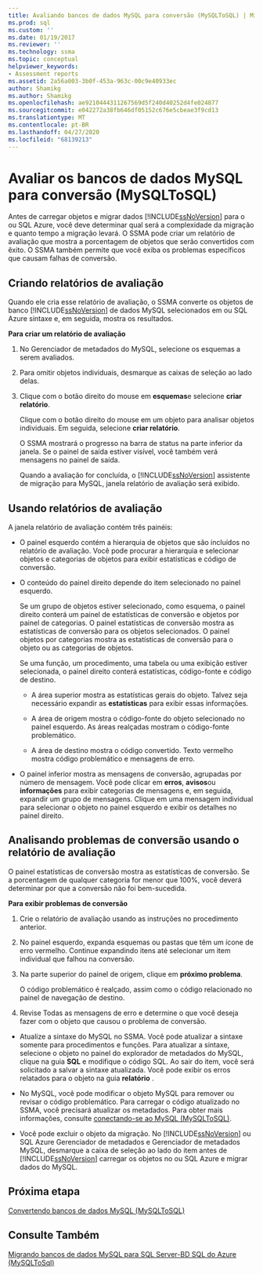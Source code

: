 ```yaml
---
title: Avaliando bancos de dados MySQL para conversão (MySQLToSQL) | Microsoft Docs
ms.prod: sql
ms.custom: ''
ms.date: 01/19/2017
ms.reviewer: ''
ms.technology: ssma
ms.topic: conceptual
helpviewer_keywords:
- Assessment reports
ms.assetid: 2a56a003-3b0f-453a-963c-00c9e40933ec
author: Shamikg
ms.author: Shamikg
ms.openlocfilehash: ae9210444311267569d5f240d40252d4fe024877
ms.sourcegitcommit: e042272a38fb646df05152c676e5cbeae3f9cd13
ms.translationtype: MT
ms.contentlocale: pt-BR
ms.lasthandoff: 04/27/2020
ms.locfileid: "68139213"
---
```

# <a name="assessing-mysql-databases-for-conversion-mysqltosql"></a>Avaliar os bancos de dados MySQL para conversão (MySQLToSQL)
Antes de carregar objetos e migrar dados [!INCLUDE[ssNoVersion](../../includes/ssnoversion-md.md)] para o ou SQL Azure, você deve determinar qual será a complexidade da migração e quanto tempo a migração levará. O SSMA pode criar um relatório de avaliação que mostra a porcentagem de objetos que serão convertidos com êxito. O SSMA também permite que você exiba os problemas específicos que causam falhas de conversão.  
  
## <a name="creating-assessment-reports"></a>Criando relatórios de avaliação  
Quando ele cria esse relatório de avaliação, o SSMA converte os objetos de banco [!INCLUDE[ssNoVersion](../../includes/ssnoversion-md.md)] de dados MySQL selecionados em ou SQL Azure sintaxe e, em seguida, mostra os resultados.  
  
**Para criar um relatório de avaliação**  
  
1.  No Gerenciador de metadados do MySQL, selecione os esquemas a serem avaliados.  
  
2.  Para omitir objetos individuais, desmarque as caixas de seleção ao lado delas.  
  
3.  Clique com o botão direito do mouse em **esquemas**e selecione **criar relatório**.  
  
    Clique com o botão direito do mouse em um objeto para analisar objetos individuais. Em seguida, selecione **criar relatório**.  
  
    O SSMA mostrará o progresso na barra de status na parte inferior da janela. Se o painel de saída estiver visível, você também verá mensagens no painel de saída.  
  
    Quando a avaliação for concluída, o [!INCLUDE[ssNoVersion](../../includes/ssnoversion-md.md)] assistente de migração para MySQL, janela relatório de avaliação será exibido.  
  
## <a name="using-assessment-reports"></a>Usando relatórios de avaliação  
A janela relatório de avaliação contém três painéis:  
  
-   O painel esquerdo contém a hierarquia de objetos que são incluídos no relatório de avaliação. Você pode procurar a hierarquia e selecionar objetos e categorias de objetos para exibir estatísticas e código de conversão.  
  
-   O conteúdo do painel direito depende do item selecionado no painel esquerdo.  
  
    Se um grupo de objetos estiver selecionado, como esquema, o painel direito conterá um painel de estatísticas de conversão e objetos por painel de categorias. O painel estatísticas de conversão mostra as estatísticas de conversão para os objetos selecionados. O painel objetos por categorias mostra as estatísticas de conversão para o objeto ou as categorias de objetos.  
  
    Se uma função, um procedimento, uma tabela ou uma exibição estiver selecionada, o painel direito conterá estatísticas, código-fonte e código de destino.  
  
    -   A área superior mostra as estatísticas gerais do objeto. Talvez seja necessário expandir as **estatísticas** para exibir essas informações.  
  
    -   A área de origem mostra o código-fonte do objeto selecionado no painel esquerdo. As áreas realçadas mostram o código-fonte problemático.  
  
    -   A área de destino mostra o código convertido. Texto vermelho mostra código problemático e mensagens de erro.  
  
-   O painel inferior mostra as mensagens de conversão, agrupadas por número de mensagem. Você pode clicar em **erros**, **avisos**ou **informações** para exibir categorias de mensagens e, em seguida, expandir um grupo de mensagens. Clique em uma mensagem individual para selecionar o objeto no painel esquerdo e exibir os detalhes no painel direito.  
  
## <a name="analyzing-conversion-problems-by-using-the-assessment-report"></a>Analisando problemas de conversão usando o relatório de avaliação  
O painel estatísticas de conversão mostra as estatísticas de conversão. Se a porcentagem de qualquer categoria for menor que 100%, você deverá determinar por que a conversão não foi bem-sucedida.  
  
**Para exibir problemas de conversão**  
  
1.  Crie o relatório de avaliação usando as instruções no procedimento anterior.  
  
2.  No painel esquerdo, expanda esquemas ou pastas que têm um ícone de erro vermelho. Continue expandindo itens até selecionar um item individual que falhou na conversão.  
  
3.  Na parte superior do painel de origem, clique em **próximo problema**.  
  
    O código problemático é realçado, assim como o código relacionado no painel de navegação de destino.  
  
4.  Revise Todas as mensagens de erro e determine o que você deseja fazer com o objeto que causou o problema de conversão.  
  
-   Atualize a sintaxe do MySQL no SSMA. Você pode atualizar a sintaxe somente para procedimentos e funções. Para atualizar a sintaxe, selecione o objeto no painel do explorador de metadados do MySQL, clique na guia **SQL** e modifique o código SQL. Ao sair do item, você será solicitado a salvar a sintaxe atualizada. Você pode exibir os erros relatados para o objeto na guia **relatório** .  
  
-   No MySQL, você pode modificar o objeto MySQL para remover ou revisar o código problemático. Para carregar o código atualizado no SSMA, você precisará atualizar os metadados. Para obter mais informações, consulte [conectando-se ao MySQL &#40;MySQLToSQL&#41;](../../ssma/mysql/connecting-to-mysql-mysqltosql.md).  
  
-   Você pode excluir o objeto da migração. No [!INCLUDE[ssNoVersion](../../includes/ssnoversion-md.md)] ou SQL Azure Gerenciador de metadados e Gerenciador de metadados MySQL, desmarque a caixa de seleção ao lado do item antes de [!INCLUDE[ssNoVersion](../../includes/ssnoversion-md.md)] carregar os objetos no ou SQL Azure e migrar dados do MySQL.  
  
## <a name="next-step"></a>Próxima etapa  
[Convertendo bancos de dados MySQL &#40;MySQLToSQL&#41;](../../ssma/mysql/converting-mysql-databases-mysqltosql.md)  
  
## <a name="see-also"></a>Consulte Também  
[Migrando bancos de dados MySQL para SQL Server-BD SQL do Azure &#40;MySQLToSql&#41;](../../ssma/mysql/migrating-mysql-databases-to-sql-server-azure-sql-db-mysqltosql.md)  
  
